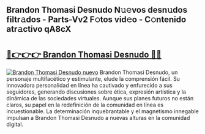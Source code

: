 ## Brandon Thomasi Desnudo N𝚞𝚎vos desn𝚞dos filtr𝚊dos - Parts-Vv2 F𝚘tos vid𝚎o - C𝚘ntenido atr𝚊ctivo qA8cX

# <h2><a href="http://mbapyb.tromn.icu/?c=Brandon+Thomasi+Desnudo">🔗👉👉👉 Brandon Thomasi Desnudo 🔗🔗</a></h2>

[![Brandon Thomasi Desnudo nuevo](https://i.imgur.com/pEAQMta.gif)](http://mbapyb.tromn.icu/?c=Brandon+Thomasi+Desnudo)
Brandon Thomasi Desnudo, un personaje multifacético y estimulante, elude la comprensión fácil. Su innovadora personalidad en línea ha cautivado y enfurecido a sus seguidores, generando discusiones sobre ética, expresión artística y la dinámica de las sociedades virtuales. Aunque sus planes futuros no están claros, su papel en la redefinición de la comunidad en línea es incuestionable. La determinación inquebrantable y el magnetismo innegable impulsan a Brandon Thomasi Desnudo a nuevas alturas en la comunidad digital.
